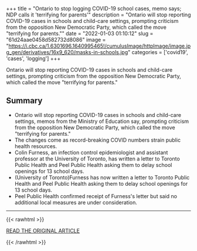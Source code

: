 +++
title = "Ontario to stop logging COVID-19 school cases, memo says; NDP calls it 'terrifying for parents'"
description = "Ontario will stop reporting COVID-19 cases in schools and child-care settings, prompting criticism from the opposition New Democratic Party, which called the move \"terrifying for parents.\""
date = "2022-01-03 01:10:12"
slug = "61d24aae0458d582732d8086"
image = "https://i.cbc.ca/1.6301696.1640995465!/cumulusImage/httpImage/image.jpg_gen/derivatives/16x9_620/masks-in-schools.jpg"
categories = ['covid19', 'cases', 'logging']
+++

Ontario will stop reporting COVID-19 cases in schools and child-care settings, prompting criticism from the opposition New Democratic Party, which called the move \"terrifying for parents.\"

## Summary

- Ontario will stop reporting COVID-19 cases in schools and child-care settings, memos from the Ministry of Education say, prompting criticism from the opposition New Democratic Party, which called the move "terrifying for parents."
- The changes come as record-breaking COVID numbers strain public health resources.
- Colin Furness, an infection control epidemiologist and assistant professor at the University of Toronto, has written a letter to Toronto Public Health and Peel Public Health asking them to delay school openings for 13 school days.
- (University of Toronto)Furness has now written a letter to Toronto Public Health and Peel Public Health asking them to delay school openings for 13 school days.
- Peel Public Health confirmed receipt of Furness's letter but said no additional local measures are under consideration.

---

{{< rawhtml >}}
  <p class="article-category">
    <a target="_blank" href="https://www.cbc.ca/news/canada/toronto/school-child-case-cases-reporting-suspended-covid-19-1.6301566">READ THE ORIGINAL ARTICLE</a>
  </p>
{{< /rawhtml >}}
